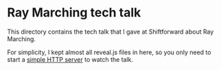 # Ray Marching tech talk

This directory contains the tech talk that I gave at Shiftforward about Ray Marching.

For simplicity, I kept almost all reveal.js files in here, so you only need to start a [simple HTTP server](https://www.npmjs.com/package/http-server) to watch the talk.
